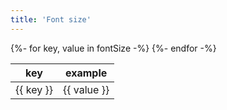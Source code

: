 ```yaml
---
title: 'Font size'
---
```


<table style="table-layout: fixed">
  <thead>
    <th>key</th>
    <th>example</th>
  </thead>
	{%- for key, value in fontSize -%}
		<tr>
			<td class="text-{{ key }}">
				{{ key }}
			</td>
			<td class="text-{{ key }}">{{ value }}</td>
		</tr>
	{%- endfor -%}
</table>
